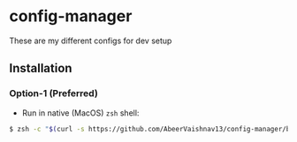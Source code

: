 # config-manager
These are my different configs for dev setup

## Installation
### Option-1 (Preferred)
- Run in native (MacOS) `zsh` shell:

```bash
$ zsh -c "$(curl -s https://github.com/AbeerVaishnav13/config-manager/blob/main/setup-packages-configs.zsh)"
```
